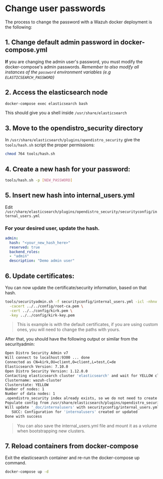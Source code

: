 # Change user passwords
The process to change the password with a Wazuh docker deployment is the following:

## 1\. Change default admin password in docker-compose.yml

**If** you are changing the admin user's password, you must modify the docker-compose's admin passwords.
*Remember to also modify all instances of the `password` environment variables (e.g `ELASTICSEARCH_PASSWORD`)*

## 2\. Access the elasticsearch node

```bash
docker-compose exec elasticsearch bash
```

This should give you a shell inside `/usr/share/elasticsearch`

## 3\. Move to the opendistro_security directory

In `/usr/share/elasticsearch/plugins/opendistro_security` give the `tools/hash.sh` script the proper permissions:

```bash
chmod 764 tools/hash.sh
```

## 4\. Create a new hash for your password:

```bash
tools/hash.sh -p [NEW_PASSWORD]
```

## 5\. Insert new hash into internal_users.yml

Edit `/usr/share/elasticsearch/plugins/opendistro_security/securityconfig/internal_users.yml`

### For your desired user, update the hash.

```yaml
admin:
  hash: "<your_new_hash_here>"
  reserved: true
  backend_roles:
  - "admin"
  description: "Demo admin user"
```

## 6\. Update certificates:
You can now update the certificate/security information, based on that hash.
```bash
tools/securityadmin.sh -f securityconfig/internal_users.yml -icl -nhnv \
  -cacert ../../config/root-ca.pem \
  -cert ../../config/kirk.pem \
  -key ../../config/kirk-key.pem
```

> This is example is with the default certificates, if you are using custom ones, you will need to change the paths with yours.

After that, you should have the following output or similar from the securityadmin:

```bash
Open Distro Security Admin v7
Will connect to localhost:9300 ... done
Connected as CN=kirk,OU=client,O=client,L=test,C=de
Elasticsearch Version: 7.10.0
Open Distro Security Version: 1.12.0.0
Contacting elasticsearch cluster 'elasticsearch' and wait for YELLOW clusterstate ...
Clustername: wazuh-cluster
Clusterstate: YELLOW
Number of nodes: 1
Number of data nodes: 1
.opendistro_security index already exists, so we do not need to create one.
Populate config from /usr/share/elasticsearch/plugins/opendistro_security
Will update '_doc/internalusers' with securityconfig/internal_users.yml
   SUCC: Configuration for 'internalusers' created or updated
Done with success
```

> You can also save the internal_users.yml file and mount it as a volume when bootstrapping new clusters.

## 7\. Reload containers from docker-compose

Exit the elasticsearch container and re-run the docker-compose up command.

```bash
docker-compose up -d
```
